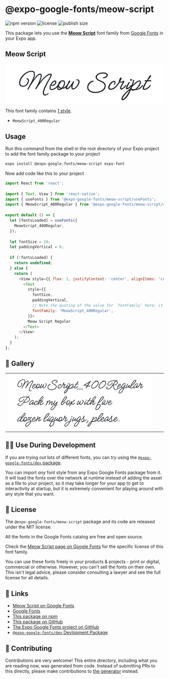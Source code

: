 # @expo-google-fonts/meow-script

![npm version](https://flat.badgen.net/npm/v/@expo-google-fonts/meow-script)
![license](https://flat.badgen.net/github/license/expo/google-fonts)
![publish size](https://flat.badgen.net/packagephobia/install/@expo-google-fonts/meow-script)

This package lets you use the [**Meow Script**](https://fonts.google.com/specimen/Meow+Script) font family from [Google Fonts](https://fonts.google.com/) in your Expo app.

## Meow Script

![Meow Script](./font-family.png)

This font family contains [1 style](#-gallery).

- `MeowScript_400Regular`

## Usage

Run this command from the shell in the root directory of your Expo project to add the font family package to your project
```sh
expo install @expo-google-fonts/meow-script expo-font
```

Now add code like this to your project
```js
import React from 'react';

import { Text, View } from 'react-native';
import { useFonts } from '@expo-google-fonts/meow-script/useFonts';
import { MeowScript_400Regular } from '@expo-google-fonts/meow-script/400Regular';

export default () => {
  let [fontsLoaded] = useFonts({
    MeowScript_400Regular,
  });

  let fontSize = 24;
  let paddingVertical = 6;

  if (!fontsLoaded) {
    return undefined;
  } else {
    return (
      <View style={{ flex: 1, justifyContent: 'center', alignItems: 'center' }}>
        <Text
          style={{
            fontSize,
            paddingVertical,
            // Note the quoting of the value for `fontFamily` here; it expects a string!
            fontFamily: 'MeowScript_400Regular',
          }}>
          Meow Script Regular
        </Text>
      </View>
    );
  }
};

```

## 🔡 Gallery


||||
|-|-|-|
|![MeowScript_400Regular](./MeowScript_400Regular.ttf.png)||||


## 👩‍💻 Use During Development

If you are trying out lots of different fonts, you can try using the [`@expo-google-fonts/dev` package](https://github.com/expo/google-fonts/tree/master/font-packages/dev#readme).

You can import *any* font style from any Expo Google Fonts package from it. It will load the fonts
over the network at runtime instead of adding the asset as a file to your project, so it may take longer
for your app to get to interactivity at startup, but it is extremely convenient
for playing around with any style that you want.

## 📖 License

The `@expo-google-fonts/meow-script` package and its code are released under the MIT license.

All the fonts in the Google Fonts catalog are free and open source.

Check the [Meow Script page on Google Fonts](https://fonts.google.com/specimen/Meow+Script) for the specific license of this font family.

You can use these fonts freely in your products & projects - print or digital, commercial or otherwise. However, you can't sell the fonts on their own. This isn't legal advice, please consider consulting a lawyer and see the full license for all details.

## 🔗 Links

- [Meow Script on Google Fonts](https://fonts.google.com/specimen/Meow+Script)
- [Google Fonts](https://fonts.google.com/)
- [This package on npm](https://www.npmjs.com/package/@expo-google-fonts/meow-script)
- [This package on GitHub](https://github.com/expo/google-fonts/tree/master/font-packages/meow-script)
- [The Expo Google Fonts project on GitHub](https://github.com/expo/google-fonts)
- [`@expo-google-fonts/dev` Devlopment Package](https://github.com/expo/google-fonts/tree/master/font-packages/dev)

## 🤝 Contributing

Contributions are very welcome! This entire directory, including what you are reading now, was generated from code. Instead of submitting PRs to this directly, please make contributions to [the generator](https://github.com/expo/google-fonts/tree/master/packages/generator) instead.
